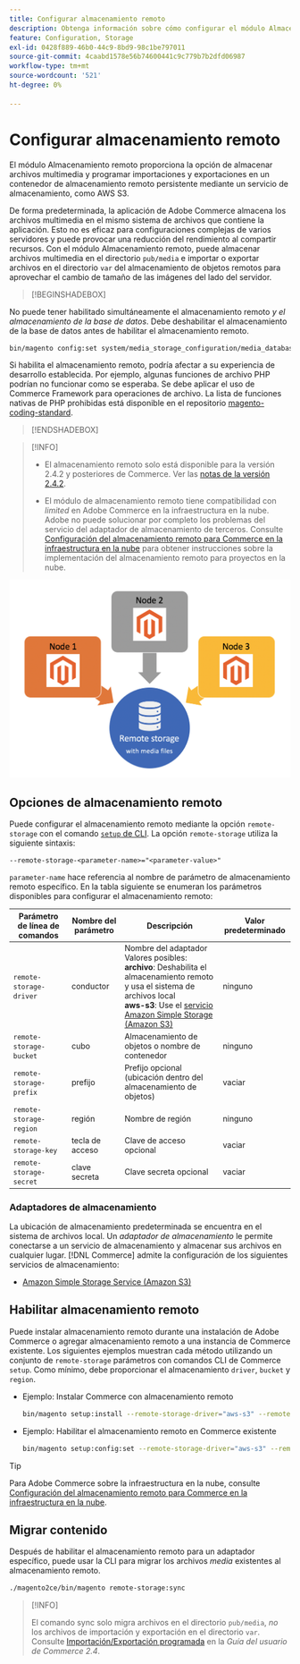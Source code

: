 ```yaml
---
title: Configurar almacenamiento remoto
description: Obtenga información sobre cómo configurar el módulo Almacenamiento remoto para la aplicación Commerce local.
feature: Configuration, Storage
exl-id: 0428f889-46b0-44c9-8bd9-98c1be797011
source-git-commit: 4caabd1578e56b74600441c9c779b7b2dfd06987
workflow-type: tm+mt
source-wordcount: '521'
ht-degree: 0%

---
```


# Configurar almacenamiento remoto

El módulo Almacenamiento remoto proporciona la opción de almacenar archivos multimedia y programar importaciones y exportaciones en un contenedor de almacenamiento remoto persistente mediante un servicio de almacenamiento, como AWS S3.

De forma predeterminada, la aplicación de Adobe Commerce almacena los archivos multimedia en el mismo sistema de archivos que contiene la aplicación. Esto no es eficaz para configuraciones complejas de varios servidores y puede provocar una reducción del rendimiento al compartir recursos. Con el módulo Almacenamiento remoto, puede almacenar archivos multimedia en el directorio `pub/media` e importar o exportar archivos en el directorio `var` del almacenamiento de objetos remotos para aprovechar el cambio de tamaño de las imágenes del lado del servidor.

>[!BEGINSHADEBOX]

No puede tener habilitado simultáneamente el almacenamiento remoto _y el almacenamiento de la base de datos_. Debe deshabilitar el almacenamiento de la base de datos antes de habilitar el almacenamiento remoto.

```bash
bin/magento config:set system/media_storage_configuration/media_database 0
```

Si habilita el almacenamiento remoto, podría afectar a su experiencia de desarrollo establecida. Por ejemplo, algunas funciones de archivo PHP podrían no funcionar como se esperaba. Se debe aplicar el uso de Commerce Framework para operaciones de archivo. La lista de funciones nativas de PHP prohibidas está disponible en el repositorio [magento-coding-standard](https://github.com/magento/magento-coding-standard/blob/develop/Magento2/Sniffs/Functions/DiscouragedFunctionSniff.php).

>[!ENDSHADEBOX]

>[!INFO]
>
>- El almacenamiento remoto solo está disponible para la versión 2.4.2 y posteriores de Commerce. Ver las [notas de la versión 2.4.2](https://experienceleague.adobe.com/es/docs/commerce-operations/release/notes/magento-open-source/2-4-2).
>
>- El módulo de almacenamiento remoto tiene compatibilidad con _limited_ en Adobe Commerce en la infraestructura en la nube. Adobe no puede solucionar por completo los problemas del servicio del adaptador de almacenamiento de terceros. Consulte [Configuración del almacenamiento remoto para Commerce en la infraestructura en la nube](cloud-support.md) para obtener instrucciones sobre la implementación del almacenamiento remoto para proyectos en la nube.

![Diagrama del esquema de configuración de almacenamiento remoto que ilustra la relación entre el almacenamiento local y el almacenamiento en la nube](../../assets/configuration/remote-storage-schema.png)

## Opciones de almacenamiento remoto

Puede configurar el almacenamiento remoto mediante la opción `remote-storage` con el comando [`setup` de CLI](../../installation/tutorials/deployment.md). La opción `remote-storage` utiliza la siguiente sintaxis:

```text
--remote-storage-<parameter-name>="<parameter-value>"
```

`parameter-name` hace referencia al nombre de parámetro de almacenamiento remoto específico. En la tabla siguiente se enumeran los parámetros disponibles para configurar el almacenamiento remoto:

| Parámetro de línea de comandos | Nombre del parámetro | Descripción | Valor predeterminado |
|--- |--- |--- |--- |
| `remote-storage-driver` | conductor | Nombre del adaptador<br>Valores posibles:<br>**archivo**: Deshabilita el almacenamiento remoto y usa el sistema de archivos local <br>**aws-s3**: Use el [servicio Amazon Simple Storage (Amazon S3)](remote-storage-aws-s3.md) | ninguno |
| `remote-storage-bucket` | cubo | Almacenamiento de objetos o nombre de contenedor | ninguno |
| `remote-storage-prefix` | prefijo | Prefijo opcional (ubicación dentro del almacenamiento de objetos) | vaciar |
| `remote-storage-region` | región | Nombre de región | ninguno |
| `remote-storage-key` | tecla de acceso | Clave de acceso opcional | vaciar |
| `remote-storage-secret` | clave secreta | Clave secreta opcional | vaciar |

### Adaptadores de almacenamiento

La ubicación de almacenamiento predeterminada se encuentra en el sistema de archivos local. Un _adaptador de almacenamiento_ le permite conectarse a un servicio de almacenamiento y almacenar sus archivos en cualquier lugar. [!DNL Commerce] admite la configuración de los siguientes servicios de almacenamiento:

- [Amazon Simple Storage Service (Amazon S3)](remote-storage-aws-s3.md)

## Habilitar almacenamiento remoto

Puede instalar almacenamiento remoto durante una instalación de Adobe Commerce o agregar almacenamiento remoto a una instancia de Commerce existente. Los siguientes ejemplos muestran cada método utilizando un conjunto de `remote-storage` parámetros con comandos CLI de Commerce `setup`. Como mínimo, debe proporcionar el almacenamiento `driver`, `bucket` y `region`.

- Ejemplo: Instalar Commerce con almacenamiento remoto

  ```bash
  bin/magento setup:install --remote-storage-driver="aws-s3" --remote-storage-bucket="myBucket" --remote-storage-region="us-east-1"
  ```

- Ejemplo: Habilitar el almacenamiento remoto en Commerce existente

  ```bash
  bin/magento setup:config:set --remote-storage-driver="aws-s3" --remote-storage-bucket="myBucket" --remote-storage-region="us-east-1"
  ```

>[!TIP]
>
>Para Adobe Commerce sobre la infraestructura en la nube, consulte [Configuración del almacenamiento remoto para Commerce en la infraestructura en la nube](cloud-support.md).

## Migrar contenido

Después de habilitar el almacenamiento remoto para un adaptador específico, puede usar la CLI para migrar los archivos _media_ existentes al almacenamiento remoto.

```bash
./magento2ce/bin/magento remote-storage:sync
```

>[!INFO]
>
>El comando sync solo migra archivos en el directorio `pub/media`, _no_ los archivos de importación y exportación en el directorio `var`. Consulte [Importación/Exportación programada](https://experienceleague.adobe.com/docs/commerce-admin/systems/data-transfer/data-scheduled-import-export.html?lang=es) en la _Guía del usuario de Commerce 2.4_.

<!-- link definitions -->

[import-export]: https://docs.magento.com/user-guide/system/data-scheduled-import-export.html
